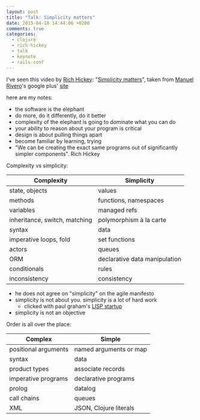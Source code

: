 ```yaml
---
layout: post
title: "Talk: Simplicity matters"
date: 2015-04-18 14:44:06 +0200
comments: true
categories: 
  - clojure
  - rich-hickey
  - talk
  - keynote
  - rails-conf
---
```



I've seen this video by [Rich Hickey][rich-hickey-twitter]: "[Simplicity matters][simplicity-matters-video]", taken from [Manuel Rivero][trikitrok]'s google plus' [site][via-this]

here are my notes:

  * the software is the elephant
  * do more, do it differently, do it better
  * complexity of the elephant is going to dominate what you can do
  * your ability to reason about your program is critical 
  * design is about pulling things apart
  * become familiar by learning, trying
  * "We can be creating the exact same programs out of significantly simpler components". Rich Hickey


Complexity vs simplicity:

|Complexity 	| Simplicity|
|---------------|----------|
|state, objects	| values|
|methods | functions, namespaces|
|variables | managed refs|
|inheritance, switch, matching  | polymorphism à la carte|
|syntax | data|
|imperative loops, fold | set functions|
|actors | queues|
|ORM | declarative data manipulation|
|conditionals | rules|
|inconsistency | consistency |

  * he does not agree on "simplicity" on the agile manifesto
  * simplicity is not about you. simplicity is a lot of hard work
    * clicked with paul graham's [LISP startup][article-beating-the-average]
  * simplicity is not an objective

Order is all over the place:


|Complex  | Simple|
|----------|-------|
|positional arguments | named arguments or map|
|syntax | data|
|product types  | associate records|
|imperative programs | declarative programs|
|prolog | datalog|
|call chains | queues|
|XML | JSON, Clojure literals|


[rich-hickey-twitter]: http://twitter.com/@richhickey
[simplicity-matters-video]: https://www.youtube.com/watch?v=rI8tNMsozo0
[via-this]: https://plus.google.com/u/0/117817370205182982732/posts/W6Gd9v67BgS?cfem=1
[trikitrok]: http://twitter.com/@trikitrok
[article-beating-the-average]: http://www.paulgraham.com/avg.html